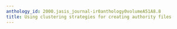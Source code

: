 ```yaml
---
anthology_id: 2000.jasis_journal-ir0anthology0volumeA51A8.8
title: Using clustering strategies for creating authority files
---
```

